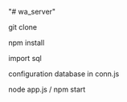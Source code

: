 "# wa_server" 

git clone 

npm install

import sql

configuration database in conn.js

node app.js / npm start

